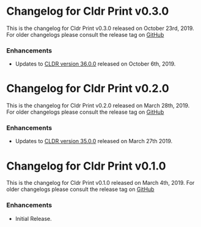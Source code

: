 # Changelog for Cldr Print v0.3.0

This is the changelog for Cldr Print v0.3.0 released on October 23rd, 2019.  For older changelogs please consult the release tag on [GitHub](https://github.com/kipcole9/cldr/tags)

### Enhancements

* Updates to [CLDR version 36.0.0](http://cldr.unicode.org/index/downloads/cldr-36) released on October 6th, 2019.

# Changelog for Cldr Print v0.2.0

This is the changelog for Cldr Print v0.2.0 released on March 28th, 2019.  For older changelogs please consult the release tag on [GitHub](https://github.com/kipcole9/cldr/tags)

### Enhancements

* Updates to [CLDR version 35.0.0](http://cldr.unicode.org/index/downloads/cldr-35) released on March 27th 2019.

# Changelog for Cldr Print v0.1.0

This is the changelog for Cldr Print v0.1.0 released on March 4th, 2019.  For older changelogs please consult the release tag on [GitHub](https://github.com/kipcole9/cldr/tags)

### Enhancements

* Initial Release.
